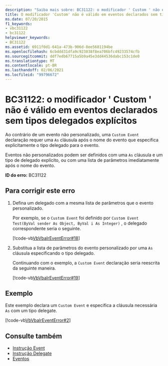 ```yaml
---
description: "Saiba mais sobre: BC31122: o modificador ' Custom ' não é válido em eventos declarados sem tipos delegados explícitos"
title: O modificador 'Custom' não é válido em eventos declarados sem tipos delegados explícitos
ms.date: 07/20/2015
f1_keywords:
- vbc31122
- bc31122
helpviewer_keywords:
- BC31122
ms.assetid: 6911f0d1-641a-473b-906d-8ee5681194be
ms.openlocfilehash: 6cbddd31dfa9c923038f8ea706bfc49233574cfb
ms.sourcegitcommit: ddf7edb67715a5b9a45e3dd44536dabc153c1de0
ms.translationtype: MT
ms.contentlocale: pt-BR
ms.lasthandoff: 02/06/2021
ms.locfileid: "99796672"
---
```

# <a name="bc31122-custom-modifier-is-not-valid-on-events-declared-without-explicit-delegate-types"></a>BC31122: o modificador ' Custom ' não é válido em eventos declarados sem tipos delegados explícitos

Ao contrário de um evento não personalizado, uma `Custom Event` declaração requer uma `As` cláusula após o nome do evento que especifica explicitamente o tipo delegado para o evento.

 Eventos não personalizados podem ser definidos com uma `As` cláusula e um tipo de delegado explícito, ou com uma lista de parâmetros imediatamente após o nome do evento.

 **ID do erro:** BC31122

## <a name="to-correct-this-error"></a>Para corrigir este erro

1. Defina um delegado com a mesma lista de parâmetros que o evento personalizado.

     Por exemplo, se o `Custom Event` foi definido por `Custom Event Test(ByVal sender As Object, ByVal i As Integer)` , o delegado correspondente seria o seguinte.

     [!code-vb[VbVbalrEventError#18](~/samples/snippets/visualbasic/VS_Snippets_VBCSharp/VbVbalrEventError/VB/VbVbalrEventError.vb#18)]

2. Substitua a lista de parâmetros do evento personalizado por uma `As` cláusula especificando o tipo delegado.

     Continuando com o exemplo, a `Custom Event` declaração seria reescrita da seguinte maneira.

     [!code-vb[VbVbalrEventError#19](~/samples/snippets/visualbasic/VS_Snippets_VBCSharp/VbVbalrEventError/VB/VbVbalrEventError.vb#19)]

## <a name="example"></a>Exemplo

 Este exemplo declara um `Custom Event` e especifica a cláusula necessária `As` com um tipo delegate.

 [!code-vb[VbVbalrEventError#2](~/samples/snippets/visualbasic/VS_Snippets_VBCSharp/VbVbalrEventError/VB/VbVbalrEventError.vb#2)]

## <a name="see-also"></a>Consulte também

- [Instrução Event](../statements/event-statement.md)
- [Instrução Delegate](../statements/delegate-statement.md)
- [Eventos](../../programming-guide/language-features/events/index.md)

